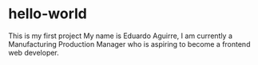# hello-world
This is my first project
My name is Eduardo Aguirre, I am currently a Manufacturing Production Manager who is aspiring to become a frontend web developer.
